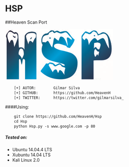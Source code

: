 # HSP
##Heaven Scan Port

![logo](logo.png)

```
    [+] AUTOR:        Gilmar Silva
    [+] GITHUB:       https://github.com/HeavenH
    [+] TWITTER:      https://twitter.com/gilmarsilva_
```

####Using:
```
    git clone https://github.com/HeavenH/Hsp
    cd Hsp
    python Hsp.py -s www.google.com -p 80
```

##### Tested on:

* Ubuntu 14.04.4 LTS
* Xubuntu 14.04 LTS
* Kali Linux 2.0
